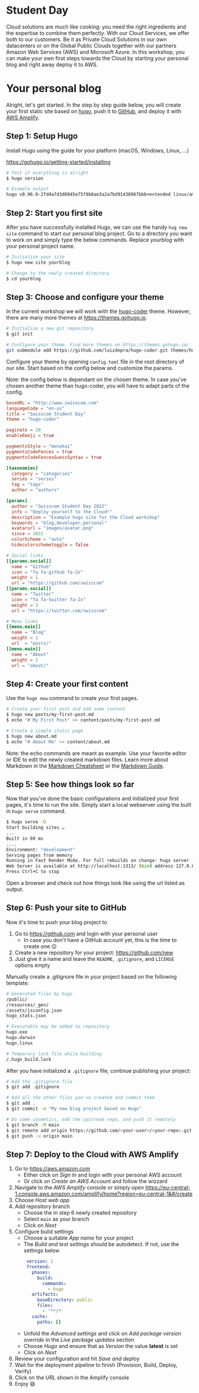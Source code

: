 # Student Day
Cloud solutions are much like cooking: you need the right ingredients and the expertise to combine them perfectly. With our Cloud Services, we offer both to our customers. Be it as Private Cloud Solutions in our own datacenters or on the Global Public Clouds together with our partners Amazon Web Services (AWS) and Microsoft Azure. In this workshop, you can make your own first steps towards the Cloud by starting your personal blog and right away deploy it to AWS.


# Your personal blog
Alright, let's get started. In the step by step guide below, you will create your first static site based on [hugo](https://gohugo.io/), push it to [GitHub](https://github.com/), and deploy it with [AWS Amplify](https://aws.amazon.com/amplify/).


## Step 1: Setup Hugo

Install Hugo using the guide for your platform (macOS, Windows, Linux, ...)

https://gohugo.io/getting-started/installing

```bash
# Test if everything is alright
$ hugo version

# Example output
hugo v0.96.0-2fd4a7d3d6845e75f8b8ae3a2a7bd91438967bbb+extended linux/amd64 BuildDate=2022-03-26T09:15:58Z VendorInfo=gohugoio
```


## Step 2: Start you first site

After you have successfully installed Hugo, we can use the handy `hug new site` command to start our personal blog project.
Go to a directory you want to work on and simply type the below commands. Replace *yourblog* with your personal project name.

```bash
# Initialize your site
$ hugo new site yourblog

# Change to the newly created directory
$ cd yourblog
```


## Step 3: Choose and configure your theme

In the current workshop we will work with the [hugo-coder](https://github.com/luizdepra/hugo-coder) theme.
However, there are many more themes at https://themes.gohugo.io.
```bash
# Initialize a new git repository
$ git init

# Configure your theme. Find more themes on https://themes.gohugo.io/
git submodule add https://github.com/luizdepra/hugo-coder.git themes/hugo-coder
```

Configure your theme by opening `config.toml` file in the root directory of our site.
Start based on the config below and customize the params.

Note: the config below is dependant on the chosen theme. In case you've chosen another theme than hugo-coder, you will have to adapt parts of the config.

```toml
baseURL = "http://www.swisscom.com"
languageCode = "en-us"
title = "Swisscom Student Day"
theme = "hugo-coder"

paginate = 20
enableEmoji = true

pygmentsStyle = "monokai"
pygmentsCodeFences = true
pygmentsCodeFencesGuessSyntax = true

[taxonomies]
  category = "categories"
  series = "series"
  tag = "tags"
  author = "authors"

[params]
  author = "Swisscom Student Day 2022"
  info = "Deploy yourself to the Cloud!"
  description = "Example hugo site for the Cloud workshop"
  keywords = "blog,developer,personal"
  avatarurl = "images/avatar.png"
  since = 2022  
  colorScheme = "auto"
  hidecolorschemetoggle = false

# Social links
[[params.social]]
  name = "Github"
  icon = "fa fa-github fa-2x"
  weight = 1
  url = "https://github.com/swisscom"
[[params.social]]
  name = "Twitter"
  icon = "fa fa-twitter fa-2x"
  weight = 3
  url = "https://twitter.com/swisscom"

# Menu links
[[menu.main]]
  name = "Blog"
  weight = 1
  url  = "posts/"
[[menu.main]]
  name = "About"
  weight = 2
  url = "about/"
```


## Step 4: Create your first content

Use the `hugo new` command to create your first pages.

```bash
# Create your first post and add some content
$ hugo new posts/my-first-post.md
$ echo "# My First Post" >> content/posts/my-first-post.md

# Create a simple static page 
$ hugo new about.md
$ echo "# About Me" >> content/about.md
```

Note: the echo commands are meant as example. Use your favorite editor or IDE to edit the newly created markdown files.
Learn more about Markdown in the [Markdown Cheatsheet](https://github.com/adam-p/markdown-here/wiki/Markdown-Cheatsheet) or the [Markdown Guide](https://www.markdownguide.org/).


## Step 5: See how things look so far

Now that you've done the basic configurations and initialized your first pages, it's time to run the site.
Simply start a local webserver using the built in `hugo serve` command.

```bash
$ hugo serve -D
Start building sites …
...
Built in 69 ms
....
Environment: "development"
Serving pages from memory
Running in Fast Render Mode. For full rebuilds on change: hugo server --disableFastRender
Web Server is available at http://localhost:1313/ (bind address 127.0.0.1)
Press Ctrl+C to stop
```

Open a browser and check out how things look like using the url listed as output.


## Step 6: Push your site to GitHub

Now it's time to push your blog project to 

1. Go to https://github.com and login with your personal user
   - In case you don't have a GitHub account yet, this is the time to create one :wink:
2. Create a new repository for your project: https://github.com/new
3. Just give it a name and leave the `README`, `.gitignore`, and `LICENSE` options empty

Manually create a .gitignore file in your project based on the following template:
```bash
# Generated files by hugo
/public/
/resources/_gen/
/assets/jsconfig.json
hugo_stats.json

# Executable may be added to repository
hugo.exe
hugo.darwin
hugo.linux

# Temporary lock file while building
/.hugo_build.lock
```

After you have initialized a `.gitignore` file, continue publishing your project:

```bash
# Add the .gitignore file
$ git add .gitignore

# Add all the other files you've created and commit them
$ git add .
$ git commit -m "My new blog project based on Hugo"

# Do some cosmetics, add the upstream repo, and push it remotely
$ git branch -M main
$ git remote add origin https://github.com/<your-user>/<your-repo>.git
$ git push -u origin main
```

## Step 7: Deploy to the Cloud with AWS Amplify

1. Go to https://aws.amazon.com
   - Either click on _Sign In_ and login with your personal AWS account
   - Or click on _Create an AWS Account_ and follow the wizzard
2. Navigate to the _AWS Amplify_ console or simply open https://eu-central-1.console.aws.amazon.com/amplify/home?region=eu-central-1&#/create
3. Choose _Host web app_
4. Add repository branch
   - Choose the in step 6 newly created repository
   - Select `main` as your branch
   - Click on _Next_
5. Configure build settings
   - Choose a suitable _App name_ for your project
   - The _Build and test settings_ should be autodetect. If not, use the settings below
     ```yaml
      version: 1
      frontend:
        phases:
          build:
            commands:
              - hugo
        artifacts:
          baseDirectory: public
          files:
            - '**/*'
        cache:
          paths: []
      ```
   - Unfold the _Advanced settings_ and click on _Add package version override_ in the _Live package updates_ section
   - Choose _Hugo_ and ensure that as _Version_ the value **latest** is set
   - Click on _Next_
5. Review your configuration and hit _Save and deploy_
6. Wait for the deployment pipeline to finish (Provision, Build, Deploy, Verify)
7. Click on the _URL_ shown in the Amplify console
8. Enjoy :smile:
